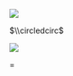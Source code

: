 ![](https://www.nta.go.jp/tmp/05792837-29b2-4131-8f11-e94af6093d66/images/b055ade5527c856d487964cd047a19b3a64e066ccb9d80c00db20f0a2073f844.jpg)

$\\circledcirc$

![](https://www.nta.go.jp/tmp/05792837-29b2-4131-8f11-e94af6093d66/images/52382c665a3a7b60871cf968a29d1c0db7771001b0896247822e035209038559.jpg)

$=$